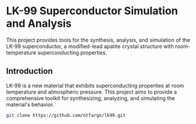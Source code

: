 # LK-99 Superconductor Simulation and Analysis

This project provides tools for the synthesis, analysis, and simulation of the LK-99 superconductor, a modified-lead apatite crystal structure with room-temperature superconducting properties.
 
## Introduction

LK-99 is a new material that exhibits superconducting properties at room temperature and atmospheric pressure. This project aims to provide a comprehensive toolkit for synthesizing, analyzing, and simulating the material's behavior.

```bash
git clone https://github.com/ntfargo/lk99.git
```
